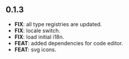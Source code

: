 ## 0.1.3

 - **FIX**: all type registries are updated.
 - **FIX**: locale switch.
 - **FIX**: load initial i18n.
 - **FEAT**: added dependencies for code editor.
 - **FEAT**: svg icons.

